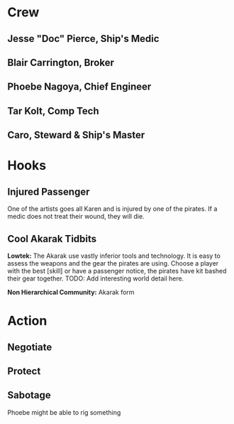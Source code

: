 # Crew

## Jesse "Doc" Pierce, Ship's Medic

## Blair Carrington, Broker

## Phoebe Nagoya, Chief Engineer

## Tar Kolt, Comp Tech

## Caro, Steward & Ship's Master

# Hooks

## Injured Passenger

One of the artists goes all Karen and is injured by one of the pirates. If a medic does not treat their wound, they will die.

## Cool Akarak Tidbits

**Lowtek:** The Akarak use vastly inferior tools and technology. It is easy to assess the weapons and the gear the pirates are using. Choose a player with the best [skill] or have a passenger notice, the pirates have kit bashed their gear together.
TODO: Add interesting world detail here.

**Non Hierarchical Community:** Akarak form 

# Action

## Negotiate

## Protect

## Sabotage

Phoebe might be able to rig something
